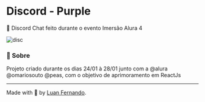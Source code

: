 # Discord - Purple

📜 Discord Chat feito durante o evento Imersão Alura 4

![disc](https://user-images.githubusercontent.com/79935555/151386159-2ace2202-27b3-4e82-9890-b80cbf9e92a6.png)

### 💬 Sobre
Projeto criado durante os dias 24/01 à 28/01 junto com a @alura @omariosouto @peas, com o objetivo de aprimoramento em ReactJs

---
Made with 💜 by [Luan Fernando](https://www.linkedin.com/in/luan-fernando/).
